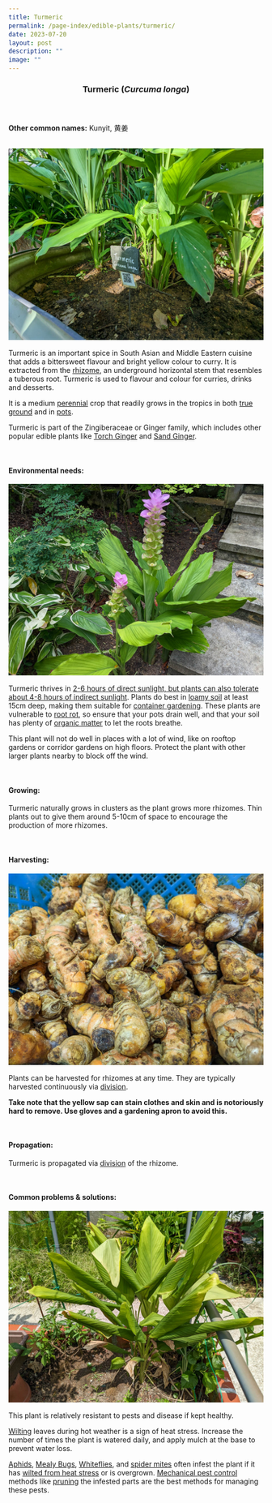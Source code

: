 ```yaml
---
title: Turmeric
permalink: /page-index/edible-plants/turmeric/
date: 2023-07-20
layout: post
description: ""
image: ""
---
```

<header>
	<h3>Turmeric (<em>Curcuma longa</em>)</h3>
</header>
	
<section>
	<p><strong>Other common names:</strong> Kunyit, 黄姜</p>
	<br>
</section>

<section>
	<img title="Turmeric plants growing in a planter bed. Photo by Jacqueline Chua." src="/images/Plants/turmeric_jacquelinechua%20(2).jpg">
<p>Turmeric is an important spice in South Asian and Middle Eastern cuisine that adds a bittersweet flavour and bright yellow colour to curry. It is extracted from the <a href="/learn-more-about-gardening/glossary/#r">rhizome</a>, an underground horizontal stem that resembles a tuberous root. Turmeric is used to flavour and colour for curries, drinks and desserts. </p>
	<p>It is a medium <a href="/learn-more-about-gardening/glossary/#p">perennial</a> crop that readily grows in the tropics in both <a href="/page-index/horticulture-techniques/true-ground/">true ground</a> and in <a href="/page-index/horticulture-techniques/planting-in-containers/">pots</a>. </p>
<p>Turmeric is part of the Zingiberaceae or Ginger family, which includes other popular edible plants like <a href="/page-index/edible-plants/torch-ginger/">Torch Ginger</a> and <a href="/page-index/edible-plants/sand-ginger/">Sand Ginger</a>.</p>       
	<br>
</section>

<section>
	<h4>Environmental needs:</h4>
	<img title="Turmeric flowering in true ground. Photo by Jacqueline Chua." src="/images/Plants/turmeric_jacquelinechua.jpg">
<p>Turmeric thrives in <a href="/page-index/horticulture-techniques/gauging-light/">2-6 hours of direct sunlight, but plants can also tolerate about 4-8 hours of indirect sunlight</a>. Plants do best in <a href="/page-index/horticulture-techniques/soil/">loamy soil</a> at least 15cm deep, making them suitable for <a href="/page-index/horticulture-techniques/planting-in-containers/">container gardening</a>. These plants are vulnerable to <a href="/page-index/plant-problems/root-rot/">root rot</a>, so ensure that your pots drain well, and that your soil has plenty of <a href="/page-index/horticulture-techniques/soil-amendments/">organic matter</a> to let the roots breathe. </p>
<p>This plant will not do well in places with a lot of wind, like on rooftop gardens or corridor gardens on high floors. Protect the plant with other larger plants nearby to block off the wind.</p>
	<br>
</section>

<section>
	<h4>Growing:</h4>
	<p>Turmeric naturally grows in clusters as the plant grows more rhizomes. Thin plants out to give them around 5-10cm of space to encourage the production of more rhizomes.</p>
<br>
</section>

<section>
	<h4>Harvesting:</h4>
	<img title="Turmeric rhizomes on sale at a wet market. Photo by Jacqueline Chua." src="/images/Plants/turmeric_root_jacquelinechua.jpg">
<p>Plants can be harvested for rhizomes at any time. They are typically harvested continuously via <a href="/page-index/horticulture-techniques/propagating-by-division/">division</a>.</p> 
<p><b>Take note that the yellow sap can stain clothes and skin and is notoriously hard to remove. Use gloves and a gardening apron to avoid this.</b></p>
	<br>
</section>

<section>
	<h4>Propagation:</h4>
	<p>Turmeric is propagated via <a href="/page-index/horticulture-techniques/propagating-by-division/">division</a> of the rhizome.</p>
	<br>
</section>

<section>
	<h4>Common problems &amp; solutions:</h4>
	<img title="Turmeric plants wilting due to heat stress. Photo by Jacqueline Chua." src="/images/Plants/turmeric_heatstress_jacquelinechua.jpg"> 
	<p>This plant is relatively resistant to pests and disease if kept healthy.</p>
	<p><a href="/page-index/plant-problems/wilting/">Wilting</a> leaves during hot weather is a sign of heat stress. Increase the number of times the plant is watered daily, and apply mulch at the base to prevent water loss.</p>
		<p><a href="/page-index/pests/aphids/">Aphids</a>, <a href="/page-index/pests/mealy-bugs/">Mealy Bugs</a>, <a href="/page-index/pests/whiteflies/">Whiteflies</a>, and <a href="/page-index/pests/spider-mites/">spider mites</a> often infest the plant if it has <a href="/page-index/plant-problems/wilting/">wilted from heat stress</a> or is overgrown. <a href="/horticulture-techniques/pest-control/">Mechanical pest control</a> methods like <a href="/page-index/horticulture-techniques/pruning/">pruning</a> the infested parts are the best methods for managing these pests.</p>
<br>
</section>